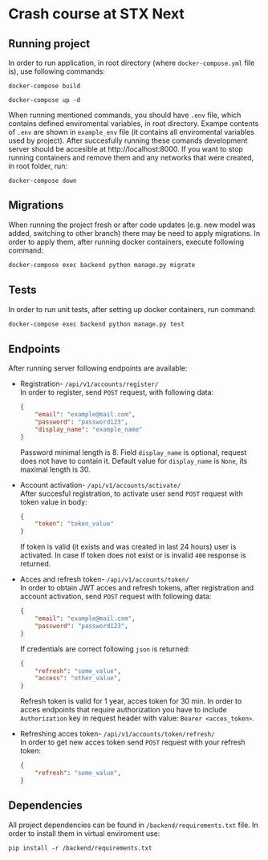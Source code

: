 # Crash course at STX Next
## Running project

In order to run application, in root directory (where `docker-compose.yml` file is), use following commands:

```
docker-compose build
```

```
docker-compose up -d
```
When running mentioned commands, you should have `.env` file, which contains defined enviromental variables, in root directory. Exampe contents of `.env` are shown in `example_env` file (it contains all enviromental variables used by project).  After succesfully running these comands development server should be accesible at http://localhost:8000. If you want to stop running containers and remove them and any networks that were created, in root folder, run:

```
docker-compose down
```
## Migrations
When running the project fresh or after code updates (e.g. new model was added, switching to other branch) there may be need to apply migrations. In order to apply them, after running docker containers, execute following command:
```bash
docker-compose exec backend python manage.py migrate
```

## Tests
In order to run unit tests, after setting up docker containers, run command:
```bash
docker-compose exec backend python manage.py test
```

## Endpoints
After running server following endpoints are available:
* Registration- `/api/v1/accounts/register/`  
    In order to register, send `POST` request, with following data:
    ```json
    {
        "email": "example@mail.com",
        "password": "password123",
        "display_name": "example_name"
    }
    ```
    Password minimal length is 8. Field `display_name` is optional, request does not have to contain it. Default value for `display_name` is `None`, its maximal length is 30.

* Account activation- `/api/v1/accounts/activate/`  
    After succesful registration, to activate user send `POST` request with token value in body:
    ```json
    {
        "token": "token_value"
    }
    ```
    If token is valid (it exists and was created in last 24 hours) user is activated. In case if token does not exist or is invalid `400` response is returned.

* Acces and refresh token- `/api/v1/accounts/token/`  
    In order to obtain JWT acces and refresh tokens, after registration and account activation, send `POST` request with following data:
    ```json
    {
        "email": "example@mail.com",
        "password": "password123",
    }
    ```
    If credentials are correct following `json` is returned:
    ```json
    {
        "refresh": "some_value",
        "access": "other_value",
    }
    ```
    Refresh token is valid for 1 year, acces token for 30 min. In order to acces endpoints that require authorization you have to include `Authorization` key in request header with value: `Bearer <acces_token>`.  
   

* Refreshing acces token- `/api/v1/accounts/token/refresh/`  
    In order to get new acces token send `POST` request with your refresh token:
    ```json
    {
        "refresh": "some_value",
    }
    ```
## Dependencies

All project dependencies can be found in `/backend/requirements.txt` file. In order to install them in virtual enviroment use:
```
pip install -r /backend/requirements.txt
```